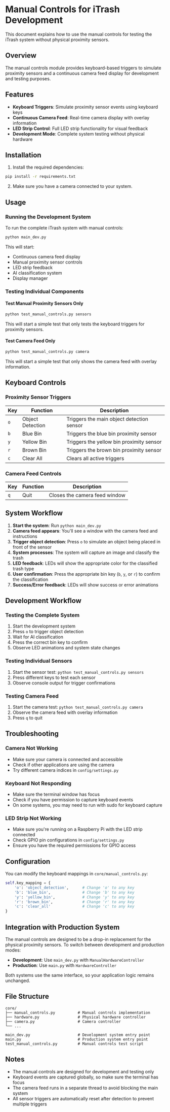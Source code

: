 # Manual Controls for iTrash Development

This document explains how to use the manual controls for testing the iTrash system without physical proximity sensors.

## Overview

The manual controls module provides keyboard-based triggers to simulate proximity sensors and a continuous camera feed display for development and testing purposes.

## Features

- **Keyboard Triggers**: Simulate proximity sensor events using keyboard keys
- **Continuous Camera Feed**: Real-time camera display with overlay information
- **LED Strip Control**: Full LED strip functionality for visual feedback
- **Development Mode**: Complete system testing without physical hardware

## Installation

1. Install the required dependencies:
```bash
pip install -r requirements.txt
```

2. Make sure you have a camera connected to your system.

## Usage

### Running the Development System

To run the complete iTrash system with manual controls:

```bash
python main_dev.py
```

This will start:
- Continuous camera feed display
- Manual proximity sensor controls
- LED strip feedback
- AI classification system
- Display manager

### Testing Individual Components

#### Test Manual Proximity Sensors Only

```bash
python test_manual_controls.py sensors
```

This will start a simple test that only tests the keyboard triggers for proximity sensors.

#### Test Camera Feed Only

```bash
python test_manual_controls.py camera
```

This will start a simple test that only shows the camera feed with overlay information.

## Keyboard Controls

### Proximity Sensor Triggers

| Key | Function | Description |
|-----|----------|-------------|
| `o` | Object Detection | Triggers the main object detection sensor |
| `b` | Blue Bin | Triggers the blue bin proximity sensor |
| `y` | Yellow Bin | Triggers the yellow bin proximity sensor |
| `r` | Brown Bin | Triggers the brown bin proximity sensor |
| `c` | Clear All | Clears all active triggers |

### Camera Feed Controls

| Key | Function | Description |
|-----|----------|-------------|
| `q` | Quit | Closes the camera feed window |

## System Workflow

1. **Start the system**: Run `python main_dev.py`
2. **Camera feed appears**: You'll see a window with the camera feed and instructions
3. **Trigger object detection**: Press `o` to simulate an object being placed in front of the sensor
4. **System processes**: The system will capture an image and classify the trash
5. **LED feedback**: LEDs will show the appropriate color for the classified trash type
6. **User confirmation**: Press the appropriate bin key (`b`, `y`, or `r`) to confirm the classification
7. **Success/Error feedback**: LEDs will show success or error animations

## Development Workflow

### Testing the Complete System

1. Start the development system
2. Press `o` to trigger object detection
3. Wait for AI classification
4. Press the correct bin key to confirm
5. Observe LED animations and system state changes

### Testing Individual Sensors

1. Start the sensor test: `python test_manual_controls.py sensors`
2. Press different keys to test each sensor
3. Observe console output for trigger confirmations

### Testing Camera Feed

1. Start the camera test: `python test_manual_controls.py camera`
2. Observe the camera feed with overlay information
3. Press `q` to quit

## Troubleshooting

### Camera Not Working

- Make sure your camera is connected and accessible
- Check if other applications are using the camera
- Try different camera indices in `config/settings.py`

### Keyboard Not Responding

- Make sure the terminal window has focus
- Check if you have permission to capture keyboard events
- On some systems, you may need to run with sudo for keyboard capture

### LED Strip Not Working

- Make sure you're running on a Raspberry Pi with the LED strip connected
- Check GPIO pin configurations in `config/settings.py`
- Ensure you have the required permissions for GPIO access

## Configuration

You can modify the keyboard mappings in `core/manual_controls.py`:

```python
self.key_mapping = {
    'o': 'object_detection',      # Change 'o' to any key
    'b': 'blue_bin',              # Change 'b' to any key
    'y': 'yellow_bin',            # Change 'y' to any key
    'r': 'brown_bin',             # Change 'r' to any key
    'c': 'clear_all'              # Change 'c' to any key
}
```

## Integration with Production System

The manual controls are designed to be a drop-in replacement for the physical proximity sensors. To switch between development and production modes:

- **Development**: Use `main_dev.py` with `ManualHardwareController`
- **Production**: Use `main.py` with `HardwareController`

Both systems use the same interface, so your application logic remains unchanged.

## File Structure

```
core/
├── manual_controls.py          # Manual controls implementation
├── hardware.py                 # Physical hardware controller
├── camera.py                   # Camera controller
└── ...

main_dev.py                     # Development system entry point
main.py                         # Production system entry point
test_manual_controls.py         # Manual controls test script
```

## Notes

- The manual controls are designed for development and testing only
- Keyboard events are captured globally, so make sure the terminal has focus
- The camera feed runs in a separate thread to avoid blocking the main system
- All sensor triggers are automatically reset after detection to prevent multiple triggers 